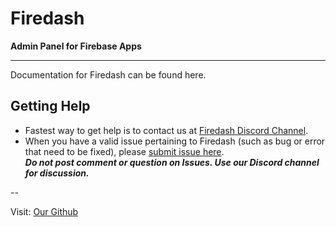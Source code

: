 # Firedash
**Admin Panel for Firebase Apps**

---

Documentation for Firedash can be found here.

## Getting Help

- Fastest way to get help is to contact us at [Firedash Discord Channel](https://discord.gg/Xk4DJHs).
- When you have a valid issue pertaining to Firedash (such as bug or error that need to be fixed), please [submit issue here](https://github.com/nikahmadz/Firedash/issues).  
**_Do not post comment or question on Issues. Use our Discord channel for discussion._**

--

Visit: [Our Github](https://github.com/nikahmadz/Firedash)
